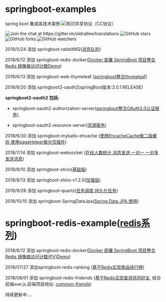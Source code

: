# springboot-examples
spring boot 集成各技术案例 <img src="https://camo.githubusercontent.com/95c3d7ef0b5da8445087e462514063675f79321d/68747470733a2f2f696d672e736869656c64732e696f2f62616467652f4c6963656e73652d4372656174697665253230436f6d6d6f6e732d4443334432342e737667" alt="知识共享协议（CC协议）" data-canonical-src="https://img.shields.io/badge/License-Creative%20Commons-DC3D24.svg" style="max-width:100%;">

<img src="https://camo.githubusercontent.com/d17fe698e0be90bd2cd57668ded5664e6e9c266e/68747470733a2f2f6261646765732e6769747465722e696d2f6f6c647261746c65652f7472616e736c6174696f6e732e737667" alt="Join the chat at https://gitter.im/oldratlee/translations" data-canonical-src="https://badges.gitter.im/oldratlee/translations.svg" style="max-width:100%;"> <img src="https://camo.githubusercontent.com/60ee127d33be2824e70f611fb9afa2ec3f40eaf5/68747470733a2f2f696d672e736869656c64732e696f2f6769746875622f73746172732f6f6c647261746c65652f7472616e736c6174696f6e732e7376673f7374796c653d736f6369616c266c6162656c3d53746172" alt="GitHub stars" data-canonical-src="https://img.shields.io/github/stars/oldratlee/translations.svg?style=social&amp;label=Star" style="max-width:100%;"> <img src="https://camo.githubusercontent.com/990fddd46ae3216c1566b2a6ea58fcaf356fd1ac/68747470733a2f2f696d672e736869656c64732e696f2f6769746875622f666f726b732f6f6c647261746c65652f7472616e736c6174696f6e732e7376673f7374796c653d736f6369616c266c6162656c3d466f726b" alt="GitHub forks" data-canonical-src="https://img.shields.io/github/forks/oldratlee/translations.svg?style=social&amp;label=Fork" style="max-width:100%;"> <img src="https://camo.githubusercontent.com/0399f6d6e94a2fa2f35ca27202d07ff4040367d0/68747470733a2f2f696d672e736869656c64732e696f2f6769746875622f77617463686572732f6f6c647261746c65652f7472616e736c6174696f6e732e7376673f7374796c653d736f6369616c266c6162656c3d5761746368" alt="GitHub watchers" data-canonical-src="https://img.shields.io/github/watchers/oldratlee/translations.svg?style=social&amp;label=Watch" style="max-width:100%;">

2018/5/24 添加 springboot-rabbitMQ(<a href="https://github.com/haoxiaoyong1014/springboot-examples/tree/master/springboot-rabbitmq">消息队列</a>)

2018/6/12 添加  springboot-redis-docker(<a href="https://github.com/haoxiaoyong1014/springboot-examples/tree/master/springboot-redis-docker">Docker 部署 SpringBoot 项目整合 Redis 镜像做访问计数Demo</a>)

2018/6/13 添加 springboot-web-thymeleaf (<a href="https://github.com/haoxiaoyong1014/springboot-examples/tree/master/springboot-web-thymeleaf">springboot整合thymeleaf</a>)

2018/6/20 添加 springboot2-oauth2(springBoot版本:2.0.1.RELEASE)

 **springboot2-oauth2 包括:** 
* springboot-oauth2-authorization-server(<a href="https://github.com/haoxiaoyong1014/springboot-examples/tree/master/springboot-oauth2-authorization-server">springboot整合OAuth2.0认证服务</a>),

* springboot-oauth2-resource-server(<a href="https://github.com/haoxiaoyong1014/springboot-examples/tree/master/springboot-oauth2-resource-server">资源服务</a>)

2018/6/30 添加 springboot-mybatis-ehcache (<a href="https://github.com/haoxiaoyong1014/springboot-examples/tree/master/springboot-mybatis-myehcache">使用EhcacheCache做二级缓存,使用pageHelper做分页插件</a>)

2018/7/14 添加 springboot-websocket (<a href="https://github.com/haoxiaoyong1014/springboot-examples/tree/master/springboot-websocket">在线人数统计,消息发送,一对一,一对多发送消息<a>)
  
2018/8/10 添加 springboot-shrio(<a href="https://github.com/haoxiaoyong1014/springboot-shiro">基础版<a>) 

2018/8/13 添加 springboot-shiro-v1.2.0(<a href="https://github.com/haoxiaoyong1014/springboot-shiro-v1.2.0">加强版<a>)

2018/9/28 添加 springboot-quartz(<a href="https://github.com/haoxiaoyong1014/springboot-quartz">任务调度,持久化任务<a>)

2018/10/15 添加 springboot-SpringDataJpa(<a href="https://github.com/haoxiaoyong1014/springboot-SpringDataJpa">Spring Data JPA 使用<a>)

# springboot-redis-example(<a href="https://github.com/haoxiaoyong1014/springboot-redis-examples">redis系列</a>)

2018/6/12 添加  springboot-redis-docker(<a href="https://github.com/haoxiaoyong1014/springboot-examples/tree/master/springboot-redis-docker">Docker 部署 SpringBoot 项目整合 Redis 镜像做访问计数(PV)Demo</a>)

2018/07/27  添加springboot-redis-ranking (<a href="https://github.com/haoxiaoyong1014/springboot-redis-examples/tree/master/springboot-redis-ranking">基于Redis实现商品排行榜</a>)

2018/08/01 添加 springboot-redis-fridends (<a href="https://github.com/haoxiaoyong1014/springboot-redis-examples/tree/master/springboot-redis-friends">基于Redis实现查询共同好友</a>,
结合前端vue.js,前端项目地址: <a href="https://github.com/haoxiaoyong1014/common-friends">common-friends</a>)



持续更新中....


